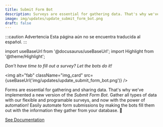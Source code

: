 ```yaml
---
title: Submit Form Bot
description: Surveys are essential for gathering data. That's why we've implemented a new version of the Submit Form Bot. Easily automate survey sending by sending them with prefilled fields. 
image: img/updates/update_submit_form_bot.png
draft: false
---
```


:::caution Advertencia
Esta página aún no se encuentra traducida al español.
:::

import useBaseUrl from '@docusaurus/useBaseUrl'; 
import Highlight from '@theme/Highlight';


<div className="align-center">
<div className="card">
<div className="card__header">

<span className="hero__subtitle"><em>

Don't have time to fill out a survey? Let the bots do it!

</em></span>

</div>
<div className="card__image">

<img alt="fab" className="img_card" src={useBaseUrl('img/updates/update_submit_form_bot.png')} />
<br/>

</div>
<div className="card__body">

Forms are essential for gathering and sharing data. That's why we've implemented a new version of the _Submit Form Bot_. Gather all types of data with our flexible and programable surveys, and now with the power of automation! Easily automate form submissions by making the bots fill them out with the information they gather from your database. 🤖

</div>
<div className="card__footer text-center align-padding-center">

<a className="button button--info button--block" href="/docs/documentation/automation/bots/pbsendsurvey-3.0.0">See Documentation</a>
<br/>

</div>
</div>
</div>

